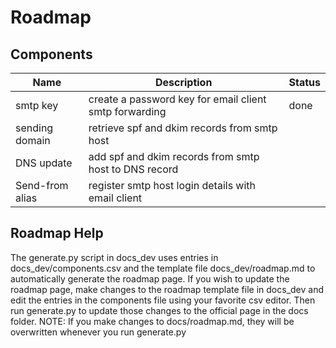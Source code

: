 # Roadmap

## Components
<table>
<thead>
<tr><th>Name           </th><th> Description                                          </th><th> Status  </th></tr>
</thead>
<tbody>
<tr><td>smtp key       </td><td>create a password key for email client smtp forwarding</td><td>done     </td></tr>
<tr><td>sending domain </td><td>retrieve spf and dkim records from smtp host          </td><td>         </td></tr>
<tr><td>DNS update     </td><td>add spf and dkim records from smtp host to DNS record </td><td>         </td></tr>
<tr><td>Send-from alias</td><td>register smtp host login details with email client    </td><td>         </td></tr>
</tbody>
</table>

## Roadmap Help
The generate.py script in docs_dev uses entries in docs_dev/components.csv and the template file docs_dev/roadmap.md to automatically generate the roadmap page. If you wish to update the roadmap page, make changes to the roadmap template file in docs_dev and edit the entries in the components file using your favorite csv editor. Then run generate.py to update those changes to the official page in the docs folder.
NOTE: If you make changes to docs/roadmap.md, they will be overwritten whenever you run generate.py
